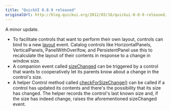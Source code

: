 ```yaml
---
title: "QuickUI 0.8.9 released"
originalUrl: http://blog.quickui.org/2012/03/16/quickui-0-8-9-released/
---
```


<p>A minor update.</p>
<ul>
  <li>
    To facilitate controls that want to perform their own layout, controls can
    bind to a new
    <a href="https://quickui.org/docs/control-events.html#layout">layout</a>
    event. Catalog controls like HorizontalPanels, VerticalPanels,
    PanelWithOverlfow, and PersistentPanel use this to recalculate the layout of
    their contents in response to a change in window size.
  </li>
  <li>
    A companion event called
    <a href="https://quickui.org/docs/control-events.html#sizeChanged"
      >sizeChanged</a
    >
    can be triggered by a control that wants to cooperatively let its parents
    know about a change in the control's size.
  </li>
  <li>
    A helper Control method called
    <a
      href="https://quickui.org/docs/control-prototype-methods.html#checkForSizeChange"
      >checkForSizeChange()</a
    > can be called if a control has updated its contents and there's the
    possibility that its size has changed. The helper records the control's last
    known size and, if the size has indeed change, raises the aforementioned
    sizeChanged event.
  </li>
</ul>
